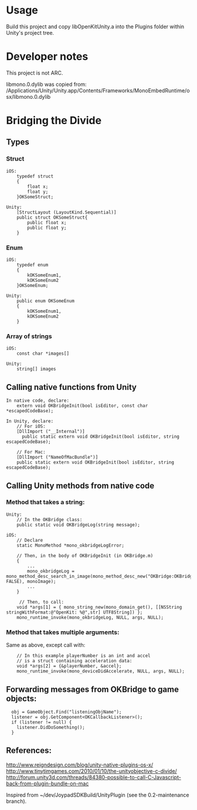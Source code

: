 Usage
============
Build this project and copy libOpenKitUnity.a into the Plugins folder within
Unity's project tree.


Developer notes
===============

This project is not ARC.

libmono.0.dylib was copied from: 
/Applications/Unity/Unity.app/Contents/Frameworks/MonoEmbedRuntime/osx/libmono.0.dylib


Bridging the Divide
===================

Types
-------------------

### Struct

```
iOS:
    typedef struct
    {
        float x;
        float y;
    }OKSomeStruct;

Unity:
    [StructLayout (LayoutKind.Sequential)]
    public struct OKSomeStruct{
        public float x;
        public float y;
    }
```

### Enum

```
iOS:
    typedef enum
    {
        kOKSomeEnum1,
        kOKSomeEnum2
    }OKSomeEnum;

Unity:
    public enum OKSomeEnum
    {
        kOKSomeEnum1,
        kOKSomeEnum2
    }
```
    
### Array of strings

```
iOS:
    const char *images[]
    
Unity:
    string[] images
```
    
    
    
Calling native functions from Unity
-----------------------------------

```
In native code, declare:
    extern void OKBridgeInit(bool isEditor, const char *escapedCodeBase);
    
In Unity, declare:
    // For iOS:
    [DllImport ("__Internal")]
	  public static extern void OKBridgeInit(bool isEditor, string escapedCodeBase);
    
    // For Mac:
    [DllImport ("NameOfMacBundle")]
    public static extern void OKBridgeInit(bool isEditor, string escapedCodeBase);
```

Calling Unity methods from native code
-----------------------------------

### Method that takes a string:

```
Unity:
    // In the OKBridge class:
    public static void OKBridgeLog(string message);
    
iOS:
    // Declare
    static MonoMethod *mono_okbridgeLogError;

    // Then, in the body of OKBridgeInit (in OKBridge.m)
    {
        ...
        mono_okbridgeLog = mono_method_desc_search_in_image(mono_method_desc_new("OKBridge:OKBridgeLog", FALSE), monoImage);
        ...
    }
        
     // Then, to call:
    void *args[1] = { mono_string_new(mono_domain_get(), [[NSString stringWithFormat:@"OpenKit: %@",str] UTF8String]) };
    mono_runtime_invoke(mono_okbridgeLog, NULL, args, NULL);
```


### Method that takes multiple arguments:

Same as above, except call with:

```
    // In this example playerNumber is an int and accel
    // is a struct containing acceleration data:
    void *args[2] = {&playerNumber, &accel};
    mono_runtime_invoke(mono_deviceDidAccelerate, NULL, args, NULL);
```


Forwarding messages from OKBridge to game objects:
-------------------------------------------------

```
  obj = GameObject.Find("listeningObjName");
  listener = obj.GetComponent<OKCallbackListener>();
  if (listener != null) {
    listener.DidDoSomething();
  }
```


References:
-----------
http://www.reigndesign.com/blog/unity-native-plugins-os-x/  
http://www.tinytimgames.com/2010/01/10/the-unityobjective-c-divide/  
http://forum.unity3d.com/threads/84380-possible-to-call-C-Javascript-back-from-plugin-bundle-on-mac  

Inspired from ~/dev/JoypadSDKBuild/UnityPlugin (see the 0.2-maintenance branch).

